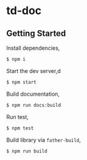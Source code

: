 # td-doc

## Getting Started

Install dependencies,

```bash
$ npm i
```

Start the dev server,d

```bash
$ npm start
```

Build documentation,

```bash
$ npm run docs:build
```

Run test,

```bash
$ npm test
```

Build library via `father-build`,

```bash
$ npm run build
```

